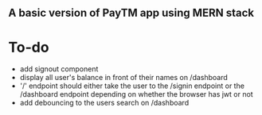 
## A basic version of PayTM app using MERN stack

# To-do

- add signout component
- display all user's balance in front of their names on /dashboard
- '/' endpoint should either take the user to the /signin endpoint or the /dashboard endpoint depending on whether the browser has jwt or not
- add debouncing to the users search on /dashboard
